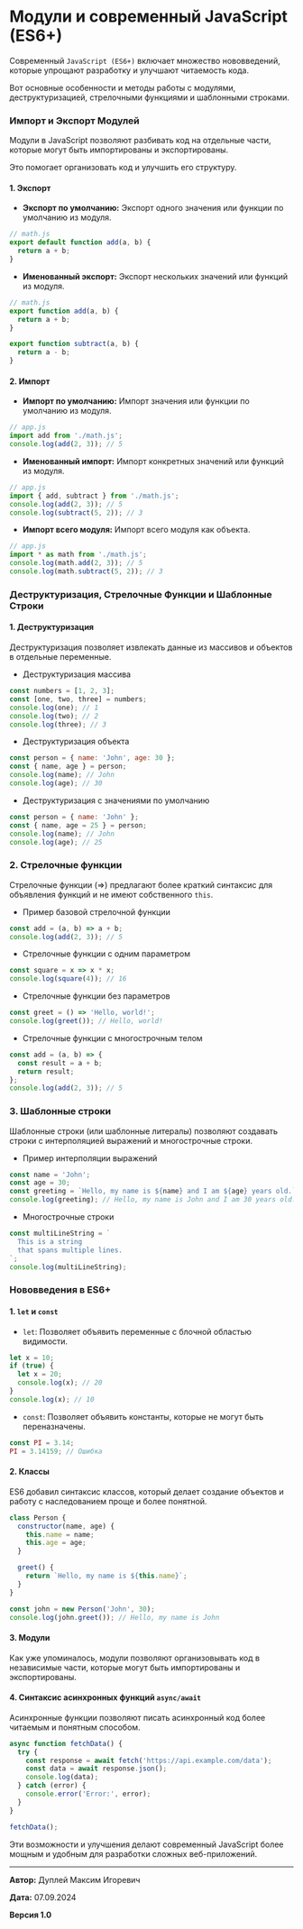 # Модули и современный JavaScript (ES6+)

Современный `JavaScript (ES6+)` включает множество нововведений, которые упрощают разработку и улучшают читаемость кода.

Вот основные особенности и методы работы с модулями, деструктуризацией, стрелочными функциями и шаблонными строками.

### Импорт и Экспорт Модулей

Модули в JavaScript позволяют разбивать код на отдельные части, которые могут быть импортированы и экспортированы.

Это помогает организовать код и улучшить его структуру.

#### 1. Экспорт

- **Экспорт по умолчанию:** Экспорт одного значения или функции по умолчанию из модуля.

```javascript
// math.js
export default function add(a, b) {
  return a + b;
}
```

- **Именованный экспорт:** Экспорт нескольких значений или функций из модуля.

```javascript
// math.js
export function add(a, b) {
  return a + b;
}

export function subtract(a, b) {
  return a - b;
}
```

#### 2. Импорт

- **Импорт по умолчанию:** Импорт значения или функции по умолчанию из модуля.

```javascript
// app.js
import add from './math.js';
console.log(add(2, 3)); // 5
```

- **Именованный импорт:** Импорт конкретных значений или функций из модуля.

```javascript
// app.js
import { add, subtract } from './math.js';
console.log(add(2, 3)); // 5
console.log(subtract(5, 2)); // 3
```

- **Импорт всего модуля:** Импорт всего модуля как объекта.

```javascript
// app.js
import * as math from './math.js';
console.log(math.add(2, 3)); // 5
console.log(math.subtract(5, 2)); // 3
```

### Деструктуризация, Стрелочные Функции и Шаблонные Строки

#### 1. Деструктуризация

Деструктуризация позволяет извлекать данные из массивов и объектов в отдельные переменные.

- Деструктуризация массива

```javascript
const numbers = [1, 2, 3];
const [one, two, three] = numbers;
console.log(one); // 1
console.log(two); // 2
console.log(three); // 3
```

- Деструктуризация объекта

```javascript
const person = { name: 'John', age: 30 };
const { name, age } = person;
console.log(name); // John
console.log(age); // 30
```

- Деструктуризация с значениями по умолчанию

```javascript
const person = { name: 'John' };
const { name, age = 25 } = person;
console.log(name); // John
console.log(age); // 25
```

### 2. Стрелочные функции

Стрелочные функции (=>) предлагают более краткий синтаксис для объявления функций и не имеют собственного `this`.

- Пример базовой стрелочной функции

```javascript
const add = (a, b) => a + b;
console.log(add(2, 3)); // 5
```

- Стрелочные функции с одним параметром

```javascript
const square = x => x * x;
console.log(square(4)); // 16
```

- Стрелочные функции без параметров

```javascript
const greet = () => 'Hello, world!';
console.log(greet()); // Hello, world!
```

- Стрелочные функции с многострочным телом

```javascript
const add = (a, b) => {
  const result = a + b;
  return result;
};
console.log(add(2, 3)); // 5
```

### 3. Шаблонные строки

Шаблонные строки (или шаблонные литералы) позволяют создавать строки с интерполяцией выражений и многострочные строки.

- Пример интерполяции выражений

```javascript
const name = 'John';
const age = 30;
const greeting = `Hello, my name is ${name} and I am ${age} years old.`;
console.log(greeting); // Hello, my name is John and I am 30 years old.
```

- Многострочные строки

```javascript
const multiLineString = `
  This is a string
  that spans multiple lines.
`;
console.log(multiLineString);
```

### Нововведения в ES6+

#### 1. `let` и `const`

- `let`: Позволяет объявить переменные с блочной областью видимости.

```javascript
let x = 10;
if (true) {
  let x = 20;
  console.log(x); // 20
}
console.log(x); // 10
```

- `const`: Позволяет объявить константы, которые не могут быть переназначены.

```javascript
const PI = 3.14;
PI = 3.14159; // Ошибка
```

#### 2. Классы

ES6 добавил синтаксис классов, который делает создание объектов и работу с наследованием проще и более понятной.

```javascript
class Person {
  constructor(name, age) {
    this.name = name;
    this.age = age;
  }

  greet() {
    return `Hello, my name is ${this.name}`;
  }
}

const john = new Person('John', 30);
console.log(john.greet()); // Hello, my name is John
```

#### 3. Модули

Как уже упоминалось, модули позволяют организовывать код в независимые части, которые могут быть импортированы и экспортированы.

#### 4. Синтаксис асинхронных функций `async/await`

Асинхронные функции позволяют писать асинхронный код более читаемым и понятным способом.

```javascript
async function fetchData() {
  try {
    const response = await fetch('https://api.example.com/data');
    const data = await response.json();
    console.log(data);
  } catch (error) {
    console.error('Error:', error);
  }
}

fetchData();
```

Эти возможности и улучшения делают современный JavaScript более мощным и удобным для разработки сложных веб-приложений.

---

**Автор:** Дуплей Максим Игоревич

**Дата:** 07.09.2024

**Версия 1.0**

